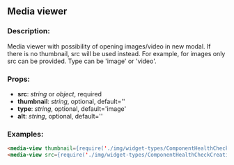## **Media viewer**

### Description:

Media viewer with possibility of opening images/video in new modal.
If there is no thumbnail, src will be used instead. For example, for images only src can be provided.
Type can be 'image' or 'video'.

### Props:

- **src**: _string_ or _object_, required
- **thumbnail**: _string_, optional, default=''
- **type**: _string_, optional, default='image'
- **alt**: _string_, optional, default=''

### Examples:

```md
<media-view thumbnail={require('./img/widget-types/ComponentHealthCheckView.png')} src="https://youtu.be/T98iy0mJk0s" alt="ComponentHealthCheckVideo" type="video" />
<media-view src={require('./img/widget-types/ComponentHealthCheckCreation.png')} alt="ComponentHealthCheckCreation" />
```
